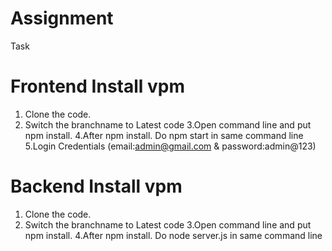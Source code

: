 # Assignment

Task



# Frontend Install vpm

1. Clone the code.
2. Switch the branchname to Latest code
3.Open command line and put npm install.
4.After npm install. Do npm start in same command line
5.Login Credentials (email:admin@gmail.com & password:admin@123)

# Backend Install vpm

1. Clone the code.
2. Switch the branchname to Latest code
3.Open command line and put npm install.
4.After npm install. Do node server.js in same command line
